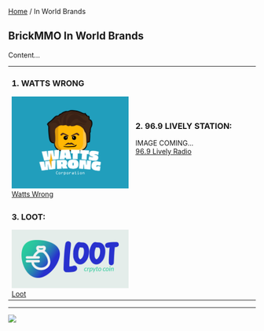 <style>@import url("//readme.codeadam.ca/readme.css");</style>

[Home](/) / In World Brands

## BrickMMO In World Brands

Content...

<table style="width:100%;">
<tr>
<td width="50%">

<h3>1. WATTS WRONG</h3>
<img src="/watts/png/Watts_Wrong_Primary_Logo.png">
<br>
<a href="/watts">Watts Wrong</a>

</td>
<td width="50%">

<h3>2. 96.9 LIVELY STATION:</h3>
IMAGE COMING...
<br>
<a href="/lively">96.9 Lively Radio</a>

</td>
</tr>
<tr>
<td>

<h3>3. LOOT:</h3>
<img src="Loot-Horizontal Logo.jpg">
<br>
<a href="/loot">Loot</a>

  
</td>
</tr>
</table>

---

<a href="https://brickmmo.com">
<img src="https://brickmmo.com/images/brickmmo-logo-horizontal.jpg" width="100">
</a>
